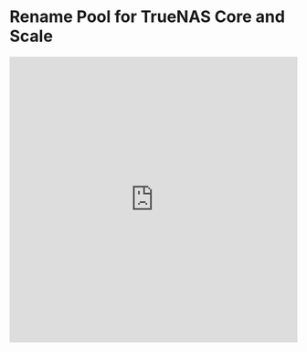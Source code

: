 # Rename Pool for TrueNAS Core and Scale

<iframe width="100%" height="500" src="https://www.youtube.com/embed/97wOsBzJS-Y" title="Rename Pool for TrueNAS Core and Scale" frameborder="0" allow="accelerometer; autoplay; clipboard-write; encrypted-media; gyroscope; picture-in-picture; web-share" allowfullscreen></iframe>